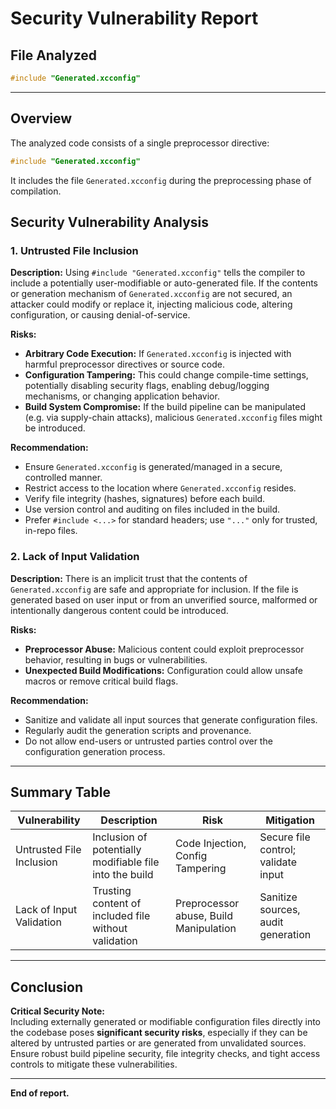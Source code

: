 # Security Vulnerability Report

## File Analyzed

```c
#include "Generated.xcconfig"
```

---

## Overview

The analyzed code consists of a single preprocessor directive:

```c
#include "Generated.xcconfig"
```

It includes the file `Generated.xcconfig` during the preprocessing phase of compilation.

## Security Vulnerability Analysis

### 1. Untrusted File Inclusion

**Description:**
Using `#include "Generated.xcconfig"` tells the compiler to include a potentially user-modifiable or auto-generated file. If the contents or generation mechanism of `Generated.xcconfig` are not secured, an attacker could modify or replace it, injecting malicious code, altering configuration, or causing denial-of-service.

**Risks:**
- **Arbitrary Code Execution:** If `Generated.xcconfig` is injected with harmful preprocessor directives or source code.
- **Configuration Tampering:** This could change compile-time settings, potentially disabling security flags, enabling debug/logging mechanisms, or changing application behavior.
- **Build System Compromise:** If the build pipeline can be manipulated (e.g. via supply-chain attacks), malicious `Generated.xcconfig` files might be introduced.

**Recommendation:**
- Ensure `Generated.xcconfig` is generated/managed in a secure, controlled manner.
- Restrict access to the location where `Generated.xcconfig` resides.
- Verify file integrity (hashes, signatures) before each build.
- Use version control and auditing on files included in the build.
- Prefer `#include <...>` for standard headers; use `"..."` only for trusted, in-repo files.

### 2. Lack of Input Validation

**Description:**
There is an implicit trust that the contents of `Generated.xcconfig` are safe and appropriate for inclusion. If the file is generated based on user input or from an unverified source, malformed or intentionally dangerous content could be introduced.

**Risks:**
- **Preprocessor Abuse:** Malicious content could exploit preprocessor behavior, resulting in bugs or vulnerabilities.
- **Unexpected Build Modifications:** Configuration could allow unsafe macros or remove critical build flags.

**Recommendation:**
- Sanitize and validate all input sources that generate configuration files.
- Regularly audit the generation scripts and provenance.
- Do not allow end-users or untrusted parties control over the configuration generation process.

---

## Summary Table

| Vulnerability              | Description                                               | Risk                                   | Mitigation                             |
|----------------------------|-----------------------------------------------------------|----------------------------------------|----------------------------------------|
| Untrusted File Inclusion   | Inclusion of potentially modifiable file into the build   | Code Injection, Config Tampering       | Secure file control; validate input    |
| Lack of Input Validation   | Trusting content of included file without validation      | Preprocessor abuse, Build Manipulation | Sanitize sources, audit generation     |

---

## Conclusion

**Critical Security Note:**  
Including externally generated or modifiable configuration files directly into the codebase poses **significant security risks**, especially if they can be altered by untrusted parties or are generated from unvalidated sources. Ensure robust build pipeline security, file integrity checks, and tight access controls to mitigate these vulnerabilities.

---

**End of report.**
